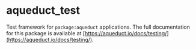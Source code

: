 # aqueduct_test

Test framework for `package:aqueduct` applications. The full documentation for this package is available at [https://aqueduct.io/docs/testing/](https://aqueduct.io/docs/testing/).


